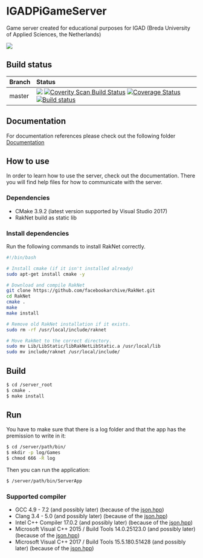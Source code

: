 # IGADPiGameServer
Game server created for educational purposes for IGAD (Breda University of Applied Sciences, the Netherlands)

<img src="https://insight.nhtv.nl/wp-content/uploads/2018/01/English-banner.jpg" />

## Build status
| Branch | Status                                                                                                                                                               |
| ------ |:-------------------------------------------------------------------------------------------------------------------------------------------------------------------- |
| master | [<img src="https://api.travis-ci.org/BertHeesakkers/IGADPiGameServer.svg?branch=master">](https://travis-ci.org/BertHeesakkers/IGADPiGameServer) [<img alt="Coverity Scan Build Status" src="https://img.shields.io/coverity/scan/15346.svg"/>](https://scan.coverity.com/projects/bertheesakkers-igadpigameserver") [![Coverage Status](https://coveralls.io/repos/github/BertHeesakkers/IGADPiGameServer/badge.svg?branch=master)](https://coveralls.io/github/BertHeesakkers/IGADPiGameServer?branch=master) [![Build status](https://ci.appveyor.com/api/projects/status/fde63as7eflbgq40/branch/master?svg=true)](https://ci.appveyor.com/project/BertHeesakkers/igadpigameserver/branch/master)|

## Documentation
For documentation references please check out the following folder [Documentation](/Documentation)

## How to use
In order to learn how to use the server, check out the documentation. There you will find help files for how to communicate with the server.

### Dependencies
- CMake 3.9.2 (latest version supported by Visual Studio 2017)
- RakNet build as static lib

### Install dependencies
Run the following commands to install RakNet correctly.
```bash
#!/bin/bash

# Install cmake (if it isn't installed already)
sudo apt-get install cmake -y

# Download and compile RakNet
git clone https://github.com/facebookarchive/RakNet.git
cd RakNet
cmake .
make
make install

# Remove old RakNet installation if it exists.
sudo rm -rf /usr/local/include/raknet

# Move RakNet to the correct directory.
sudo mv Lib/LibStatic/libRakNetLibStatic.a /usr/local/lib
sudo mv include/raknet /usr/local/include/
```

## Build
```bash
$ cd /server_root
$ cmake .
$ make install
```

## Run
You have to make sure that there is a log folder and that the app has the premission to write in it:
```bash
$ cd /server/path/bin/
$ mkdir -p log/Games
$ chmod 666 -R log
```
Then you can run the application:
```bash
$ /server/path/bin/ServerApp
```

### Supported compiler
- GCC 4.9 - 7.2 (and possibly later) (because of the [json.hpp](https://github.com/nlohmann/json#supported-compilers))
- Clang 3.4 - 5.0 (and possibly later) (because of the [json.hpp](https://github.com/nlohmann/json#supported-compilers))
- Intel C++ Compiler 17.0.2 (and possibly later) (because of the [json.hpp](https://github.com/nlohmann/json#supported-compilers))
- Microsoft Visual C++ 2015 / Build Tools 14.0.25123.0 (and possibly later) (because of the [json.hpp](https://github.com/nlohmann/json#supported-compilers))
- Microsoft Visual C++ 2017 / Build Tools 15.5.180.51428 (and possibly later) (because of the [json.hpp](https://github.com/nlohmann/json#supported-compilers))
